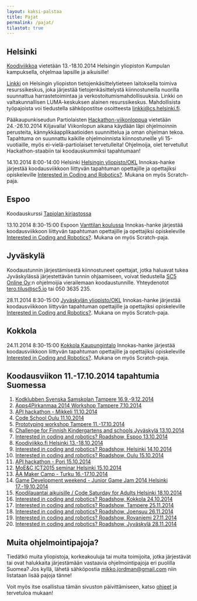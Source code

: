 ```yaml
---
layout: kaksi-palstaa
title: Pajat
permalink: /pajat/
tilastot: true
---
```


## Helsinki
[Koodiviikkoa](http://koodiviikko.fi/) vietetään 13.-18.10.2014 Helsingin yliopiston Kumpulan kampuksella, ohjelmaa lapsille ja aikuisille!

[Linkki](http://linkki.cs.helsinki.fi/) on Helsingin yliopiston tietojenkäsittelytieteen laitoksella toimiva resurssikeskus, joka järjestää tietojenkäsittelystä kiinnostuneilla nuorilla suunnattua harrastetoimintaa ja verkostoitumismahdollisuuksia. Linkki on valtakunnallisen LUMA-keskuksen alainen resurssikeskus. Mahdollisista työpajoista voi tiedustella sähköpostitse osoitteesta [linkki@cs.helsinki.fi](mailto:linkki@cs.helsinki.fi).

Pääkaupunkiseudun Partiolaisten [Hackathon-viikonloppua](http://purkki.partio.fi/piiri-palvelee/koulutus/koulutustarjonta/muu-koulutus/partio-hackathon/) vietetään 24.-26.10.2014 Kiljavalla! Viikonlopun aikana käydään läpi ohjelmoinnin perusteita, kännykkäapplikaatioiden suunnittelua ja oman ohjelman tekoa. Tapahtuma on suunnattu kaikille ohjelmoinnista kiinnostuneille yli 15-vuotiaille, myös ei-vielä-partiolaiset tervetulleita! Ohjelmoija, olet tervetullut Hackathon-staabiin tai koodauskummiksi tapahtumaan!

<!--
Linkki järjestää {{ site.viikko }} arkipäivisin koodaustunteja koululaisryhmille.

- Vierailut voi sopia suoraan sähköpostilla: [linkki@cs.helsinki.fi](mailto:linkki@cs.helsinki.fi)
- Koodaustunti kestää yhden tunnin, mutta halutessaan voi sopia pidemmästäkin ajasta 
- Koodaustunteja saatavissa arkisin klo 10-18 kampanja-aikana
- Ryhmän maksimikoko 20+ opettajat
-->

14.10.2014	8:00-14:00	Helsinki	[Helsingin yliopisto/OKL](http://www.helsinki.fi/behav/minerva-tori/) Innokas-hanke järjestää koodausviikkoon liittyvän tapahtuman opettajille ja opettajiksi opiskeleville [Interested in Coding and Robotics?](http://innokas.fi/en/events/coderobotweek2014roadshow). Mukana on myös Scratch-paja.

## Espoo
Koodauskurssi [Tapiolan kirjastossa](http://www.helmet.fi/fi-FI/Kirjastot_ja_palvelut/Tapiolan_kirjasto/Tapahtumat/Koodauskurssi(45387))

13.10.2014	8:30-15:00	Espoon	[Vanttilan koulussa](http://www.espoo.fi/vanttilankoulu) Innokas-hanke järjestää koodausviikkoon liittyvän tapahtuman opettajille ja opettajiksi opiskeleville [Interested in Coding and Robotics?](http://innokas.fi/en/events/coderobotweek2014roadshow). Mukana on myös Scratch-paja.  

## Jyväskylä

Koodaustunnin järjestämisestä kiinnostuneet opettajat, jotka haluavat tukea Jyväskylässä järjestettävän tunnin ohjaamiseen, voivat tiedustella [SC5 Online Oy](http://sc5.io/):n ohjelmoijia vierailemaan koodaustunnille.  Yhteydenotot [tero.tilus@sc5.io](mailto:tero.tilus@sc5.io) tai 050 3635 235.

28.11.2014	8:30-15:00	[Jyväskylän yliopisto/OKL](https://www.jyu.fi/edu/laitokset/okl/) Innokas-hanke järjestää koodausviikkoon liittyvän tapahtuman opettajille ja opettajiksi opiskeleville [Interested in Coding and Robotics?](http://innokas.fi/en/events/coderobotweek2014roadshow). Mukana on myös Scratch-paja.

## Kokkola

24.11.2014	8:30-15:00 	[Kokkola	Kaupungintalo](https://www.google.com/maps/preview?hl=en&ie=UTF-8&fb=1&cid=16604083917533602170&q=Kokkolan+kaupungintalo&ei=uYQUVKDqCsu9ygOXwYGABg&ved=0CKoBEPwSMAo) Innokas-hanke järjestää koodausviikkoon liittyvän tapahtuman opettajille ja opettajiksi opiskeleville [Interested in Coding and Robotics?](http://innokas.fi/en/events/coderobotweek2014roadshow). Mukana on myös Scratch-paja.

## Koodausviikon 11.-17.10.2014 tapahtumia Suomessa

1. [Kodklubben Svenska Samskolan Tampere 16.9.-9.12.2014](http://events.codeweek.eu/view/978/kodklubben/)
2. [Apps4Pirkanmaa 2014 Workshop Tampere 7.10.2014](http://events.codeweek.eu/view/858/apps4pirkanmaa-2014-workshop/)
3. [API hackathon - Mikkeli 11.10.2014](http://events.codeweek.eu/view/551/api-hackathon-mikkeli/)
4. [Code School Oulu 11.10.2014](http://events.codeweek.eu/view/733/code-school/)
5. [Prototyping workshop Tampere 11.-17.10.2014](http://events.codeweek.eu/view/313/prototyping-workshop/)
6. [Challenge for Finnish Kindergartens and schools Jyv&auml;skyl&auml; 13.10.2014](http://events.codeweek.eu/view/525/challenge-for-finnish-kindergartens-and-schools/)
7. [Interested in coding and robotics? Roadshow, Espoo 13.10.2014](http://events.codeweek.eu/view/516/interested-in-coding-and-robotics/)
8. [Koodiviikko.fi Helsinki 13.-18.10.2014](http://events.codeweek.eu/view/423/koodiviikkofi/)
9. [Interested in coding and robotics? Roadshow, Helsinki 14.10.2014](http://events.codeweek.eu/view/517/interested-in-coding-and-robotics-roadshow/)
10. [Interested in coding and robotics? Roadshow, Oulu 15.10.2014](http://events.codeweek.eu/view/518/interested-in-coding-and-robotics-oulu/)
11. [API hackathon - Pori 15.10.2014](http://events.codeweek.eu/view/451/api-hackathon-pori/)
12. [MoE&amp;C ICT2015 seminar Helsinki 15.10.2014](http://events.codeweek.eu/view/1063/moec-ict2015-seminar/)
13. [&Aring;A Maker Camp - Turku 16.-17.10.2014](http://events.codeweek.eu/view/679/aa-maker-camp/)
14. [Game Development weekend - Junior Game Jam 2014 Helsinki 17.-19.10.2014](http://events.codeweek.eu/view/584/game-development-weekend-junior-game-jam-2014/)
15. [Koodilauantai aikuisille / Code Saturday for Adults Helsinki 18.10.2014](http://events.codeweek.eu/view/989/koodilauantai-aikuisille-code-saturday-for-adults/)
16. [Interested in coding and robotics? Roadshow, Kokkola 24.10.2014](http://events.codeweek.eu/view/519/interested-in-coding-and-robotics-kokkola/)
17. [Interested in coding and robotics? Roadshow, Tampere 25.11.2014](http://events.codeweek.eu/view/520/interested-in-coding-and-robotics-tampere/)
18. [Interested in coding and robotics? Roadshow, Joensuu 26.11.2014](http://events.codeweek.eu/view/521/interested-in-coding-and-robotics-joensuu/)
19. [Interested in coding and robotics? Roadshow, Rovaniemi 27.11.2014](http://events.codeweek.eu/view/522/interested-in-coding-and-robotics-rovaniemi/)
20. [Interested in coding and robotics? Roadshow, Jyv&auml;skyl&auml; 28.11.2014](http://events.codeweek.eu/view/523/interested-in-coding-and-robotics-jyvaskyla/)

## Muita ohjelmointipajoja?

Tiedätkö muita yliopistoja, korkeakouluja tai muita toimijoita, jotka järjestävät tai ovat halukkaita järjestämään vastaavia ohjelmointipajoja eri puolilla Suomea? Jos kyllä, lähetä sähköpostia [mikko.jordman@gmail.com](mailto:mikko.jordman@gmail.com) niin listataan lisää pajoja tänne!

Voit myös itse osallistua tämän sivuston päivittämiseen, katso [ohjeet](https://github.com/jannecederberg/koodaustunti.fi/blob/gh-pages/README.md) ja tervetuloa mukaan!
